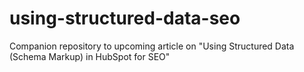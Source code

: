 # using-structured-data-seo
Companion repository to upcoming article on "Using Structured Data (Schema Markup) in HubSpot for SEO"
